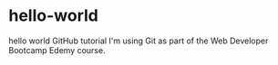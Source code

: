 # hello-world
hello world GitHub tutorial 
I'm using Git as part of the Web Developer Bootcamp Edemy course.
